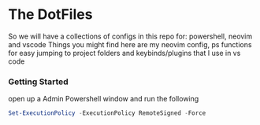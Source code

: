 # The DotFiles

So we will have a collections of configs in this repo for: powershell, neovim and vscode
Things you might find here are my neovim config, ps functions for easy jumping to project folders and keybinds/plugins that I use in vs code

### Getting Started

open up a Admin Powershell window and run the following 
```powershell
Set-ExecutionPolicy -ExecutionPolicy RemoteSigned -Force
```

